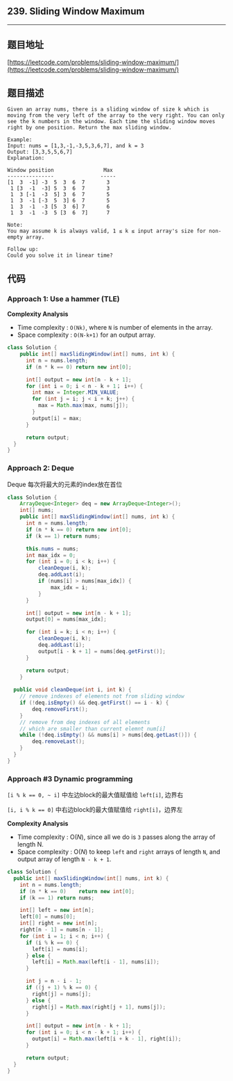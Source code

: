 ## 239. Sliding Window Maximum

----
## 题目地址

[https://leetcode.com/problems/sliding-window-maximum/](https://leetcode.com/problems/sliding-window-maximum/)

## 题目描述

```text
Given an array nums, there is a sliding window of size k which is moving from the very left of the array to the very right. You can only see the k numbers in the window. Each time the sliding window moves right by one position. Return the max sliding window.

Example:
Input: nums = [1,3,-1,-3,5,3,6,7], and k = 3
Output: [3,3,5,5,6,7] 
Explanation: 

Window position                Max
---------------               -----
[1  3  -1] -3  5  3  6  7       3
 1 [3  -1  -3] 5  3  6  7       3
 1  3 [-1  -3  5] 3  6  7       5
 1  3  -1 [-3  5  3] 6  7       5
 1  3  -1  -3 [5  3  6] 7       6
 1  3  -1  -3  5 [3  6  7]      7

Note:
You may assume k is always valid, 1 ≤ k ≤ input array's size for non-empty array.

Follow up:
Could you solve it in linear time?
```

## 代码

### Approach 1: Use a hammer (TLE)

**Complexity Analysis**

* Time complexity : `O(Nk)`, where `N` is number of elements in the array.
* Space complexity : `O(N-k+1)` for an output array.

```java
class Solution {
    public int[] maxSlidingWindow(int[] nums, int k) {
      int n = nums.length;
      if (n * k == 0) return new int[0];

      int[] output = new int[n - k + 1];
      for (int i = 0; i < n - k + 1； i++) {
        int max = Integer.MIN_VALUE;
        for (int j = i; j < i + k; j++) {
          max = Math.max(max, nums[j]);
        }
        output[i] = max;
      }

      return output;
  }
}
```

### Approach 2: Deque

Deque 每次将最大的元素的index放在首位

```java
class Solution {
    ArrayDeque<Integer> deq = new ArrayDeque<Integer>();
    int[] nums;
    public int[] maxSlidingWindow(int[] nums, int k) {
      int n = nums.length;
      if (n * k == 0) return new int[0];
      if (k == 1) return nums;

      this.nums = nums;
      int max_idx = 0;
      for (int i = 0; i < k; i++) {
          cleanDeque(i, k);
          deq.addLast(i);
          if (nums[i] > nums[max_idx]) {
              max_idx = i;
          }
      }

      int[] output = new int[n - k + 1];
      output[0] = nums[max_idx];

      for (int i = k; i < n; i++) {
          cleanDeque(i, k);
          deq.addLast(i);
          output[i - k + 1] = nums[deq.getFirst()];
      }

      return output;
    }
  
  public void cleanDeque(int i, int k) {
    // remove indexes of elements not from sliding window
    if (!deq.isEmpty() && deq.getFirst() == i - k) {
        deq.removeFirst();
    }
    // remove from deq indexes of all elements
    // which are smaller than current elemnt num[i]
    while (!deq.isEmpty() && nums[i] > nums[deq.getLast()]) {
        deq.removeLast();
    }
  }
}
```

### Approach \#3 Dynamic programming

`[i % k == 0, ~ i]` 中左边block的最大值赋值给 `left[i]`, 边界右

`[i, i % k == 0]` 中右边block的最大值赋值给 `right[i]`，边界左

**Complexity Analysis**

* Time complexity : O\(_N_\), since all we do is `3` passes along the array of length N.
* Space complexity : O\(_N_\) to keep `left` and `right` arrays of length `N`, and output array of length `N - k + 1`.

```java
class Solution {
  public int[] maxSlidingWindow(int[] nums, int k) {
    int n = nums.length;
    if (n * k == 0)    return new int[0];
    if (k == 1) return nums;

    int[] left = new int[n];
    left[0] = nums[0];
    int[] right = new int[n];
    right[n - 1] = nums[n - 1];
    for (int i = 1; i < n; i++) {
      if (i % k == 0) { 
        left[i] = nums[i];
      } else {
        left[i] = Math.max(left[i - 1], nums[i]);
      }

      int j = n - i - 1;
      if ((j + 1) % k == 0) {
        right[j] = nums[j];
      } else {
        right[j] = Math.max(right[j + 1], nums[j]);
      }

      int[] output = new int[n - k + 1];
      for (int i = 0; i < n - k + 1; i++) {
        output[i] = Math.max(left[i + k - 1], right[i]);
      }

      return output;
  }
}
```

